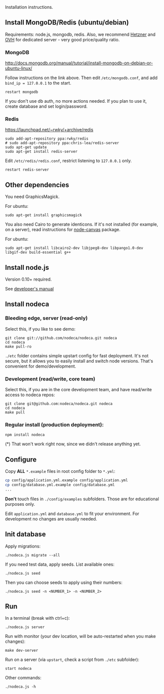 
Installation instructions.

## Install MongoDB/Redis (ubuntu/debian)

Requirements: node.js, mongodb, redis. Also, we recommend
[Hetzner](http://www.hetzner.de/en/hosting/produktmatrix/rootserver-produktmatrix/)
and [OVH](http://www.ovh.com/fr/serveurs_dedies/) for dedicated
server - very good price/quality ratio.


### MongoDB

http://docs.mongodb.org/manual/tutorial/install-mongodb-on-debian-or-ubuntu-linux/

Follow instructions on the link above. Then edit `/etc/mongodb.conf`,
and add `bind_ip = 127.0.0.1` to the start.

    restart mongodb

If you don't use db auth, no more actions needed. If you plan to use
it, create database and set login/password.


### Redis

https://launchpad.net/~rwky/+archive/redis

    sudo add-apt-repository ppa:rwky/redis
    # sudo add-apt-repository ppa:chris-lea/redis-server
    sudo apt-get update
    sudo apt-get install redis-server

Edit `/etc/redis/redis.conf`, restrict listening to `127.0.0.1` only.

    restart redis-server


## Other dependencies

You need GraphicsMagick.

For ubuntu:

    sudo apt-get install graphicsmagick

You also need Cairo to generate identicons. If it's not installed (for example,
on a server), read instructions for [node-canvas](https://github.com/Automattic/node-canvas#installation)
package.

For ubuntu:

    sudo apt-get install libcairo2-dev libjpeg8-dev libpango1.0-dev libgif-dev build-essential g++


## Install node.js

Version 0.10+ required.

See [developer's manual](https://github.com/nodeca/nodeca/tree/master/docs/developer-setup)


## Install nodeca


### Bleeding edge, server (read-only)

Select this, if you like to see demo:

    git clone git://github.com/nodeca/nodeca.git nodeca
    cd nodeca
    make pull-ro

`./etc` folder contains simple upstart config for fast deployment. It's not
secure, but it allows you to easily install and switch node versions.
That's convenient for demo/development.


### Development (read/write, core team)

Select this, if you are in the core development team, and have read/write
access to nodeca repos:

    git clone git@github.com:nodeca/nodeca.git nodeca
    cd nodeca
    make pull


### Regular install (production deployment):

    npm install nodeca

(*) That won't work right now, since we didn't release anything yet.


## Configure

Copy **ALL** `*.example` files in root config folder to `*.yml`:

```bash
cp config/application.yml.example config/application.yml
cp config/database.yml.example config/database.yml
...
```

**Don't** touch files in `./config/examples` subfolders. Those are for
educational purposes only.

Edit `application.yml` and `database.yml` to fit your environment.
For development no changes are usually needed.


## Init database

Apply migrations:

    ./nodeca.js migrate --all

If you need test data, apply seeds. List available ones:

    ./nodeca.js seed

Then you can choose seeds to apply using their numbers:

    ./nodeca.js seed -n <NUMBER_1> -n <NUMBER_2>


## Run

In a terminal (break with ctrl+c):

    ./nodeca.js server

Run with monitor (your dev location, will be auto-restarted when you make
changes):

    make dev-server

Run on a server (via `upstart`, check a script from `./etc` subfolder):

    start nodeca

Other commands:

    ./nodeca.js -h
